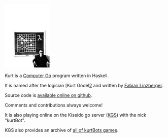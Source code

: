 ![kurt logo][logo]


Kurt is a [Computer Go][1] program written in Haskell.

It is named after the logician [Kurt Gödel[2] and written by
[Fabian Linzberger][2].


Source code is [available online on github][3].

Comments and contributions always welcome!


It is also playing online on the Kiseido go server ([KGS][4]) with the
nick "kurtBot".

KGS also provides an archive of [all of kurtBots games][5].




[1]: http://en.wikipedia.org/wiki/Computer_Go
[2]: http://en.wikipedia.org/wiki/Kurt_G%C3%B6del
[3]: http://lefant.net/
[4]: http://github.com/lefant/kurt
[5]: http://www.gokgs.com/
[6]: http://www.gokgs.com/gameArchives.jsp?user=kurtBot
[logo]: http://github.com/lefant/kurt/raw/master/kurt-logo.jpg